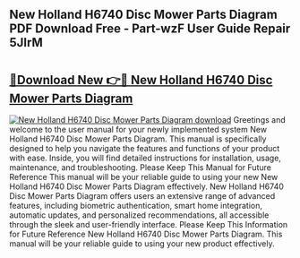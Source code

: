 ## New Holland H6740 Disc Mower Parts Diagram PDF Download Free - Part-wzF User Guide Repair 5JIrM

# <h2><a href="http://dflr1qo.blite.top/?on=New+Holland+H6740+Disc+Mower+Parts+Diagram">🔗Download New 👉🔴 New Holland H6740 Disc Mower Parts Diagram</a></h2>

[![New Holland H6740 Disc Mower Parts Diagram download](https://i.imgur.com/lujVjoI.png)](http://dflr1qo.blite.top/?on=New+Holland+H6740+Disc+Mower+Parts+Diagram)
Greetings and welcome to the user manual for your newly implemented system New Holland H6740 Disc Mower Parts Diagram. This manual is specifically designed to help you navigate the features and functions of your product with ease. Inside, you will find detailed instructions for installation, usage, maintenance, and troubleshooting. Please Keep This Manual for Future Reference This manual will be your reliable guide to using your new New Holland H6740 Disc Mower Parts Diagram effectively. New Holland H6740 Disc Mower Parts Diagram offers users an extensive range of advanced features, including biometric authentication, smart home integration, automatic updates, and personalized recommendations, all accessible through the sleek and user-friendly interface. Please Keep This Information for Future Reference New Holland H6740 Disc Mower Parts Diagram. This manual will be your reliable guide to using your new product effectively.

